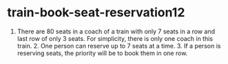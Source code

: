 # train-book-seat-reservation12
1. There are 80 seats in a coach of a train with only 7 seats in a row and last row of only 3 seats. For simplicity, there is only one coach in this train. 2. One person can reserve up to 7 seats at a time. 3. If a person is reserving seats, the priority will be to book them in one row. 
